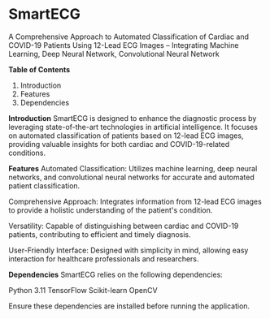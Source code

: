 # SmartECG
A Comprehensive Approach to Automated Classification of Cardiac and COVID-19 Patients Using 12-Lead ECG Images – Integrating Machine Learning, Deep Neural Network, Convolutional Neural Network

**Table of Contents**
1. Introduction
2. Features
3. Dependencies


**Introduction**
SmartECG is designed to enhance the diagnostic process by leveraging state-of-the-art technologies in artificial intelligence. It focuses on automated classification of patients based on 12-lead ECG images, providing valuable insights for both cardiac and COVID-19-related conditions.

**Features**
Automated Classification: Utilizes machine learning, deep neural networks, and convolutional neural networks for accurate and automated patient classification.

Comprehensive Approach: Integrates information from 12-lead ECG images to provide a holistic understanding of the patient's condition.

Versatility: Capable of distinguishing between cardiac and COVID-19 patients, contributing to efficient and timely diagnosis.

User-Friendly Interface: Designed with simplicity in mind, allowing easy interaction for healthcare professionals and researchers.


**Dependencies**
SmartECG relies on the following dependencies:

Python 3.11
TensorFlow
Scikit-learn
OpenCV

Ensure these dependencies are installed before running the application.








